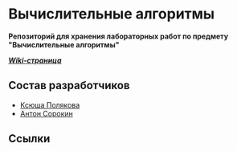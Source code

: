 # Вычислительные алгоритмы

**Репозиторий для хранения лабораторных работ по предмету
"Вычислительные алгоритмы"**

***[Wiki-страница](https://gitlab.com/iu7/iu7-compalg-labs-2019/wikis/home)***

## Состав разработчиков

*  [Ксюша Полякова](@Ksupall)
*  [Антон Сорокин](@SGCube)

## Ссылки

